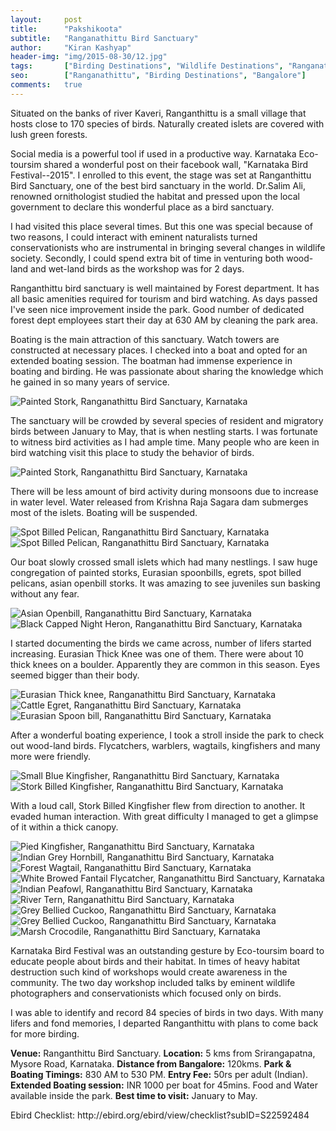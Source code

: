 ```yaml
---
layout:     post
title:      "Pakshikoota"
subtitle:   "Ranganathittu Bird Sanctuary"
author:     "Kiran Kashyap"
header-img: "img/2015-08-30/12.jpg"
tags:       ["Birding Destinations", "Wildlife Destinations", "Ranganathittu"]
seo:		["Ranganathittu", "Birding Destinations", "Bangalore"]
comments:   true
---
```


<p>Situated on the banks of river Kaveri, Ranganthittu is a small village that hosts close to 170 species of birds. Naturally created islets are covered with lush green forests.</p>

<p>Social media is a powerful tool if used in a productive way. Karnataka Eco-toursim shared a wonderful post on their facebook wall, "Karnataka Bird Festival--2015". I enrolled to this event, the stage was set at Ranganthittu Bird Sanctuary, one of the best bird sanctuary in the world. Dr.Salim Ali, renowned ornithologist studied the habitat and pressed upon the local government to declare this wonderful place as a bird sanctuary.</p>

<p>I had visited this place several times. But this one was special because of two reasons, I could interact with eminent naturalists turned conservationists who are instrumental in bringing several changes in wildlife society. Secondly, I could spend extra bit of time in venturing both wood-land and wet-land birds as the workshop was for 2 days.</p>

<p>Ranganthittu bird sanctuary is well maintained by Forest department. It has all basic amenities required for tourism and bird watching. As days passed I've seen nice improvement inside the park. Good number of dedicated forest dept employees start their day at 630 AM by cleaning the park area.</p> 

<p>Boating is the main attraction of this sanctuary. Watch towers are constructed at necessary places. I checked into a boat and opted for an extended boating session. The boatman had immense experience in boating and birding. He was passionate about sharing the knowledge which he gained in so many years of service.</p>

<img src="{{ site.baseurl }}/img/2015-08-30/1.JPG" alt="Painted Stork, Ranganathittu Bird Sanctuary, Karnataka">

<p>The sanctuary will be crowded by several species of resident and migratory birds between January to May, that is when nestling starts. I was fortunate to witness bird activities as I had ample time. Many people who are keen in bird watching visit this place to study the behavior of birds.</p>

<img src="{{ site.baseurl }}/img/2015-08-30/2.jpg" alt="Painted Stork, Ranganathittu Bird Sanctuary, Karnataka">

<p>There will be less amount of bird activity during monsoons due to increase in water level. Water released from Krishna Raja Sagara dam submerges most of the islets. Boating will be suspended.</p>

<img src="{{ site.baseurl }}/img/2015-08-30/3.jpg" alt="Spot Billed Pelican, Ranganathittu Bird Sanctuary, Karnataka">
<img src="{{ site.baseurl }}/img/2015-08-30/4.JPG" alt="Spot Billed Pelican, Ranganathittu Bird Sanctuary, Karnataka">

<p>Our boat slowly crossed small islets which had many nestlings. I saw huge congregation of painted storks, Eurasian spoonbills, egrets, spot billed pelicans, asian openbill storks. It was amazing to see juveniles sun basking without any fear.</p>

<img src="{{ site.baseurl }}/img/2015-08-30/5.JPG" alt="Asian Openbill, Ranganathittu Bird Sanctuary, Karnataka">
<img src="{{ site.baseurl }}/img/2015-08-30/6.JPG" alt="Black Capped Night Heron, Ranganathittu Bird Sanctuary, Karnataka">

<p>I started documenting the birds we came across, number of lifers started increasing. Eurasian Thick Knee was one of them. There were about 10 thick knees on a boulder. Apparently they are common in this season. Eyes seemed bigger than their body.</p>

<img src="{{ site.baseurl }}/img/2015-08-30/7.JPG" alt="Eurasian Thick knee, Ranganathittu Bird Sanctuary, Karnataka">
<img src="{{ site.baseurl }}/img/2015-08-30/8.jpg" alt="Cattle Egret, Ranganathittu Bird Sanctuary, Karnataka">
<img src="{{ site.baseurl }}/img/2015-08-30/9.JPG" alt="Eurasian Spoon bill, Ranganathittu Bird Sanctuary, Karnataka">

<p>After a wonderful boating experience, I took a stroll inside the park to check out wood-land birds. Flycatchers, warblers, wagtails, kingfishers and many more were friendly.</p>

<img src="{{ site.baseurl }}/img/2015-08-30/10.JPG" alt="Small Blue Kingfisher, Ranganathittu Bird Sanctuary, Karnataka">
<img src="{{ site.baseurl }}/img/2015-08-30/11.JPG" alt="Stork Billed Kingfisher, Ranganathittu Bird Sanctuary, Karnataka">

<p>With a loud call, Stork Billed Kingfisher flew from direction to another. It evaded human interaction. With great difficulty I managed to get a glimpse of it within a thick canopy.</p>

<img src="{{ site.baseurl }}/img/2015-08-30/12.jpg" alt="Pied Kingfisher, Ranganathittu Bird Sanctuary, Karnataka">
<img src="{{ site.baseurl }}/img/2015-08-30/13.JPG" alt="Indian Grey Hornbill, Ranganathittu Bird Sanctuary, Karnataka">
<img src="{{ site.baseurl }}/img/2015-08-30/14.JPG" alt="Forest Wagtail, Ranganathittu Bird Sanctuary, Karnataka">
<img src="{{ site.baseurl }}/img/2015-08-30/15.JPG" alt="White Browed Fantail Flycatcher, Ranganathittu Bird Sanctuary, Karnataka">
<img src="{{ site.baseurl }}/img/2015-08-30/16.JPG" alt="Indian Peafowl, Ranganathittu Bird Sanctuary, Karnataka">
<img src="{{ site.baseurl }}/img/2015-08-30/17.JPG" alt="River Tern, Ranganathittu Bird Sanctuary, Karnataka">
<img src="{{ site.baseurl }}/img/2015-08-30/18.jpg" alt="Grey Bellied Cuckoo, Ranganathittu Bird Sanctuary, Karnataka">
<img src="{{ site.baseurl }}/img/2015-08-30/19.jpg" alt="Grey Bellied Cuckoo, Ranganathittu Bird Sanctuary, Karnataka">
<img src="{{ site.baseurl }}/img/2015-08-30/20.JPG" alt="Marsh Crocodile, Ranganathittu Bird Sanctuary, Karnataka">

<p>Karnataka Bird Festival was an outstanding gesture by Eco-toursim board to educate people about birds and their habitat. In times of heavy habitat destruction such kind of workshops would create awareness in the community. The two day workshop included talks by eminent wildlife photographers and conservationists which focused only on birds.</p>

<p>I was able to identify and record 84 species of birds in two days. With many lifers and fond memories, I departed Ranganthittu with plans to come back for more birding.</p>

<p>
<strong>Venue:</strong> Ranganthittu Bird Sanctuary.
<strong>Location:</strong> 5 kms from Srirangapatna, Mysore Road, Karnataka.
<strong>Distance from Bangalore:</strong> 120kms.
<strong>Park & Boating Timings:</strong> 830 AM to 530 PM.
<strong>Entry Fee:</strong> 50rs per adult (Indian).
<strong>Extended Boating session:</strong> INR 1000 per boat for 45mins.
Food and Water available inside the park.
<strong>Best time to visit:</strong> January to May.
</p>

<p>Ebird Checklist: http://ebird.org/ebird/view/checklist?subID=S22592484</p>




